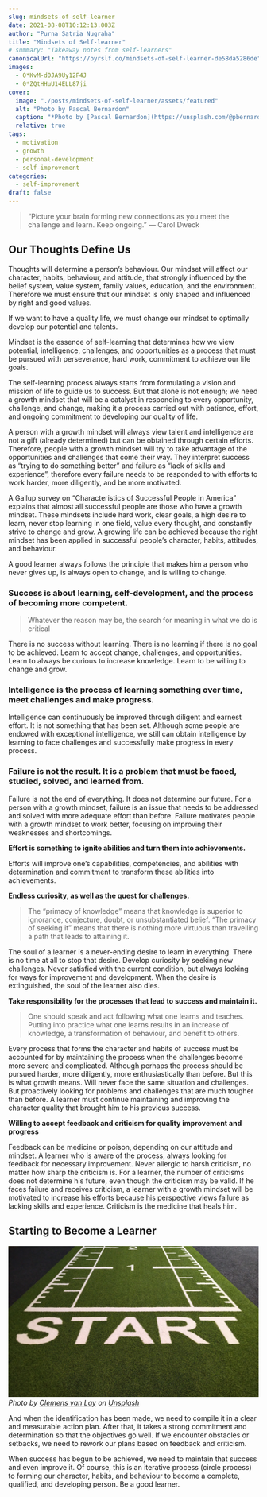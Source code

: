 ```yaml
---
slug: mindsets-of-self-learner
date: 2021-08-08T10:12:13.003Z
author: "Purna Satria Nugraha"
title: "Mindsets of Self-learner"
# summary: "Takeaway notes from self-learners"
canonicalUrl: "https://byrslf.co/mindsets-of-self-learner-de58da5286de"
images:
  - 0*KvM-d0JA9Uy12F4J
  - 0*ZQtHHuU14ELL87ji
cover:
  image: "./posts/mindsets-of-self-learner/assets/featured"
  alt: "Photo by Pascal Bernardon"
  caption: "*Photo by [Pascal Bernardon](https://unsplash.com/@pbernardon?utm_source=medium&utm_medium=referral) on [Unsplash](https://unsplash.com?utm_source=medium&utm_medium=referral)*"
  relative: true 
tags:
  - motivation
  - growth
  - personal-development
  - self-improvement
categories:
  - self-improvement
draft: false
---
```


> “Picture your brain forming new connections as you meet the challenge and learn. Keep ongoing.” — Carol Dweck

## Our Thoughts Define Us

Thoughts will determine a person’s behaviour. Our mindset will affect our character, habits, behaviour, and attitude, that strongly influenced by the belief system, value system, family values, education, and the environment. Therefore we must ensure that our mindset is only shaped and influenced by right and good values.

If we want to have a quality life, we must change our mindset to optimally develop our potential and talents.

Mindset is the essence of self-learning that determines how we view potential, intelligence, challenges, and opportunities as a process that must be pursued with perseverance, hard work, commitment to achieve our life goals.

The self-learning process always starts from formulating a vision and mission of life to guide us to success. But that alone is not enough; we need a growth mindset that will be a catalyst in responding to every opportunity, challenge, and change, making it a process carried out with patience, effort, and ongoing commitment to developing our quality of life.

A person with a growth mindset will always view talent and intelligence are not a gift (already determined) but can be obtained through certain efforts. Therefore, people with a growth mindset will try to take advantage of the opportunities and challenges that come their way. They interpret success as “trying to do something better” and failure as “lack of skills and experience”, therefore every failure needs to be responded to with efforts to work harder, more diligently, and be more motivated.

A Gallup survey on “Characteristics of Successful People in America”​ explains that almost all successful people are those who have a growth mindset. These mindsets include hard work, clear goals, a high desire to learn, never stop learning in one field, value every thought, and constantly strive to change and grow. A growing life can be achieved because the right mindset has been applied in successful people’s character, habits, attitudes, and behaviour.

A good learner always follows the principle that makes him a person who never gives up, is always open to change, and is willing to change.

### Success is about learning, self-development, and the process of becoming more competent.
> Whatever the reason may be, the search for meaning in what we do is critical

There is no success without learning. There is no learning if there is no goal to be achieved. Learn to accept change, challenges, and opportunities. Learn to always be curious to increase knowledge. Learn to be willing to change and grow.

### Intelligence is the process of learning something over time, meet challenges and make progress.

Intelligence can continuously be improved through diligent and earnest effort. It is not something that has been set. Although some people are endowed with exceptional intelligence, we still can obtain intelligence by learning to face challenges and successfully make progress in every process.

### Failure is not the result. It is a problem that must be faced, studied, solved, and learned from.

Failure is not the end of everything. It does not determine our future. For a person with a growth mindset, failure is an issue that needs to be addressed and solved with more adequate effort than before. Failure motivates people with a growth mindset to work better, focusing on improving their weaknesses and shortcomings.

**Effort is something to ignite abilities and turn them into achievements.**

Efforts will improve one’s capabilities, competencies, and abilities with determination and commitment to transform these abilities into achievements.

**Endless curiosity, as well as the quest for challenges.**
> The “primacy of knowledge” means that knowledge is superior to ignorance, conjecture, doubt, or unsubstantiated belief. “The primacy of seeking it” means that there is nothing more virtuous than travelling a path that leads to attaining it.

The soul of a learner is a never-ending desire to learn in everything. There is no time at all to stop that desire. Develop curiosity by seeking new challenges. Never satisfied with the current condition, but always looking for ways for improvement and development. When the desire is extinguished, the soul of the learner also dies.

**Take responsibility for the processes that lead to success and maintain it.**
> One should speak and act following what one learns and teaches. Putting into practice what one learns results in an increase of knowledge, a transformation of behaviour, and benefit to others.

Every process that forms the character and habits of success must be accounted for by maintaining the process when the challenges become more severe and complicated. Although perhaps the process should be pursued harder, more diligently, more enthusiastically than before. But this is what growth means. Will never face the same situation and challenges. But proactively looking for problems and challenges that are much tougher than before. A learner must continue maintaining and improving the character quality that brought him to his previous success.

**Willing to accept feedback and criticism for quality improvement and progress**

Feedback can be medicine or poison, depending on our attitude and mindset. A learner who is aware of the process, always looking for feedback for necessary improvement. Never allergic to harsh criticism, no matter how sharp the criticism is. For a learner, the number of criticisms does not determine his future, even though the criticism may be valid. If he faces failure and receives criticism, a learner with a growth mindset will be motivated to increase his efforts because his perspective views failure as lacking skills and experience. Criticism is the medicine that heals him.

## Starting to Become a Learner

![ ](./assets/0*ZQtHHuU14ELL87ji)*Photo by [Clemens van Lay](https://unsplash.com/@clemensvanlay?utm_source=medium&utm_medium=referral) on [Unsplash](https://unsplash.com?utm_source=medium&utm_medium=referral)*

And when the identification has been made, we need to compile it in a clear and measurable action plan. After that, it takes a strong commitment and determination so that the objectives go well. If we encounter obstacles or setbacks, we need to rework our plans based on feedback and criticism.

When success has begun to be achieved, we need to maintain that success and even improve it. Of course, this is an iterative process (circle process) to forming our character, habits, and behaviour to become a complete, qualified, and developing person. Be a good learner.
